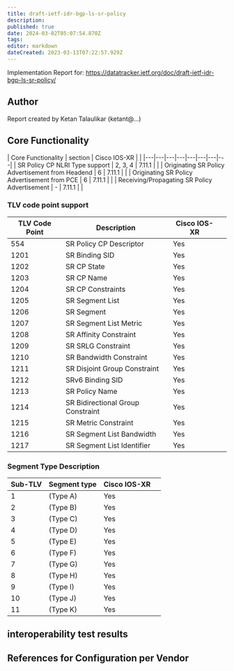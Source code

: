 ```yaml
---
title: draft-ietf-idr-bgp-ls-sr-policy
description: 
published: true
date: 2024-03-02T05:07:54.870Z
tags: 
editor: markdown
dateCreated: 2023-03-13T07:22:57.929Z
---
```


Implementation Report for: https://datatracker.ietf.org/doc/draft-ietf-idr-bgp-ls-sr-policy/

## Author
Report created by Ketan Talaulikar (ketant@…)

## Core Functionality 

| Core Functionality | section |	Cisco IOS-XR |  | 
|---|---|---|---|---|---|---|---|
| SR Policy CP NLRI Type support | 2, 3, 4 | 7.11.1 |	 |
| Originating SR Policy Advertisement from Headend | 6 | 7.11.1 |    | 
| Originating SR Policy Advertisement from PCE |	6	| 7.11.1 |	 | 
| Receiving/Propagating SR Policy Advertisement |	-	 | 7.11.1 |  |

### TLV code point support 

| TLV Code Point |	Description	 | Cisco IOS-XR | 	 | 
|----------------|---------------|--------------|----|
|   554 |   SR Policy CP Descriptor              | Yes | |
|  1201 |   SR Binding SID                       | Yes | |
|  1202 |   SR CP State                          | Yes | |
|  1203 |   SR CP Name                           | Yes | |
|  1204 |   SR CP Constraints                    | Yes | |
|  1205 |   SR Segment List                      | Yes | |
|  1206 |   SR Segment                           | Yes | |
|  1207 |   SR Segment List Metric               | Yes | |
|  1208 |   SR Affinity Constraint               | Yes | |
|  1209 |   SR SRLG Constraint                   | Yes | |
|  1210 |   SR Bandwidth Constraint              | Yes | |
|  1211 |   SR Disjoint Group Constraint         | Yes | |
|  1212 |   SRv6 Binding SID                     | Yes | |
|  1213 |   SR Policy Name                       | Yes | |
|  1214 |   SR Bidirectional Group Constraint    | Yes | |
|  1215 |   SR Metric Constraint                 | Yes | |
|  1216 |   SR Segment List Bandwidth            | Yes | |
|  1217 |   SR Segment List Identifier           | Yes | |


### Segment Type Description 

| Sub-TLV |	Segment type | Cisco IOS-XR |	 |
|---------|--------------|--------------|--|
|    1    | (Type A)     |  Yes         |  |
|    2    | (Type B)     |  Yes         |  |
|    3    | (Type C)     |  Yes         |  |
|    4    | (Type D)     |  Yes         |  |
|    5    | (Type E)     |  Yes         |  |
|    6    | (Type F)     |  Yes         |  |
|    7    | (Type G)     |  Yes         |  |
|    8    | (Type H)     |  Yes         |  |
|    9    | (Type I)     |  Yes         |  |
|   10    | (Type J)     |  Yes         |  |
|   11    | (Type K)     |  Yes         |  |


## interoperability test results 

 
## References for Configuration per Vendor

